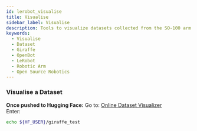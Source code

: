 ```yaml
---
id: lerobot_visualise
title: Visualise
sidebar_label: Visualise
description: Tools to visualize datasets collected from the SO-100 arm using LeRobot.
keywords:
  - Visualise
  - Dataset
  - Giraffe
  - OpenBot
  - LeRobot
  - Robotic Arm
  - Open Source Robotics
---
```


<!-- @format -->

### Visualise a Dataset

**Once pushed to Hugging Face:**
Go to: [Online Dataset Visualizer](https://huggingface.co/spaces/lerobot/visualize_dataset)  
Enter:

```bash
echo ${HF_USER}/giraffe_test
```

